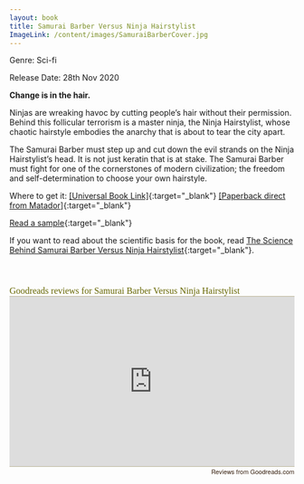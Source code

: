 ```yaml
---
layout: book
title: Samurai Barber Versus Ninja Hairstylist
ImageLink: /content/images/SamuraiBarberCover.jpg
---
```

Genre: Sci-fi

Release Date: 28th Nov 2020

<strong>Change is in the hair.</strong>

Ninjas are wreaking havoc by cutting people’s hair without their permission. Behind this follicular terrorism is a master ninja, the Ninja Hairstylist, whose chaotic hairstyle embodies the anarchy that is about to tear the city apart.

The Samurai Barber must step up and cut down the evil strands on the Ninja Hairstylist’s head. It is not just keratin that is at stake. The Samurai Barber must fight for one of the cornerstones of modern civilization; the freedom and self-determination to choose your own hairstyle.

<div style="clear: left"></div>

Where to get it: [[Universal Book Link]](https://books2read.com/SamuraiBarberVersusNinjaHairstylist){:target="_blank"} [[Paperback direct from Matador]](https://www.troubador.co.uk/bookshop/sci-fi/samurai-barber-versus-ninja-hairstylist/){:target="_blank"}

[Read a sample](/content/SamuraiBarberVersusNinjaHairstylistSample.pdf){:target="_blank"}

If you want to read about the scientific basis for the book, read [The Science Behind Samurai Barber Versus Ninja Hairstylist](/2020/11/12/barber-science.html){:target="_blank"}.

<style>
  #goodreads-widget {
    font-family: georgia, serif;
    padding: 18px 0;
    width:575px;
  }
  #goodreads-widget h1 {
    font-weight:normal;
    font-size: 16px;
    border-bottom: 1px solid #BBB596;
    margin-bottom: 0;
  }
  #goodreads-widget a {
    text-decoration: none;
    color:#660;
  }
  iframe{
    background-color: #ffffff;
  }
  #goodreads-widget a:hover { text-decoration: underline; }
  #goodreads-widget a:active {
    color:#660;
  }
  #gr_footer {
    width: 100%;
    border-top: 1px solid #BBB596;
    text-align: right;
  }
  #goodreads-widget .gr_branding{
    color: #382110;
    font-size: 11px;
    text-decoration: none;
    font-family: "Helvetica Neue", Helvetica, Arial, sans-serif;
  }
</style>
<div id="goodreads-widget" style="width:100%;height:300px">
  <div id="gr_header"><h1><a rel="nofollow" href="https://www.goodreads.com/book/show/55723124-samurai-barber-versus-ninja-hairstylist">Goodreads reviews for Samurai Barber Versus Ninja Hairstylist</a></h1></div>
  <iframe id="the_iframe" src="https://www.goodreads.com/api/reviews_widget_iframe?did=DEVELOPER_ID&format=html&header_text=Goodreads+reviews+for+Samurai+Barber+Versus+Ninja+Hairstylist&isbn=B08L97RZ91&links=660&min_rating=&num_reviews=&review_back=ffffff&stars=000000&stylesheet=&text=444" style="width:100%;height:300px" frameborder="0"></iframe>
  <div id="gr_footer">
    <a class="gr_branding" target="_blank" rel="nofollow noopener noreferrer" href="https://www.goodreads.com/book/show/55723124-samurai-barber-versus-ninja-hairstylist?utm_medium=api&utm_source=reviews_widget">Reviews from Goodreads.com</a>
  </div>
</div>
 